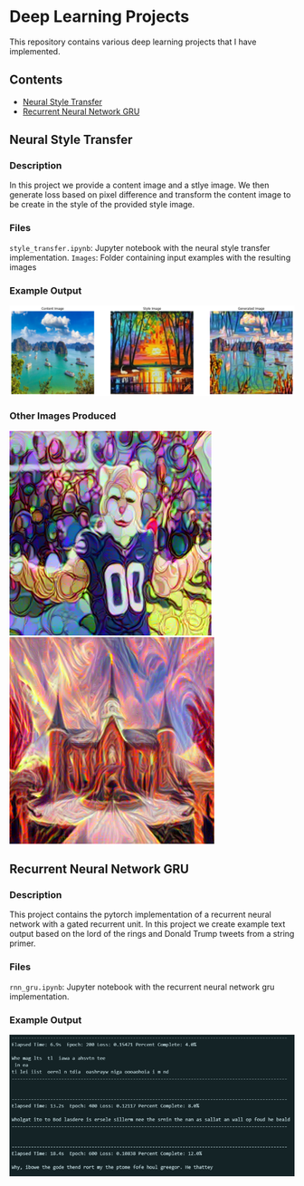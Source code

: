 # Deep Learning Projects

This repository contains various deep learning projects that I have implemented.

## Contents

- [Neural Style Transfer](#neural-style-transfer)
- [Recurrent Neural Network GRU](#recurrent-neural-network-gru)

## Neural Style Transfer

### Description
In this project we provide a content image and a stlye image. We then generate loss based on pixel difference and transform the content image to be create in the style of the provided style image.

### Files
`style_transfer.ipynb`: Jupyter notebook with the neural style transfer implementation.
`Images`: Folder containing input examples with the resulting images

### Example Output
![Neural Style Transfer Example](output_images/ha_long_bay_style_transfer.png)

### Other Images Produced
![Cosmo](neural_style_transfer/images/cosmos_byu.png) ![Temp](neural_style_transfer/images/provo_cc_temple.png)

## Recurrent Neural Network GRU

### Description
This project contains the pytorch implementation of a recurrent neural network with a gated recurrent unit. In this project we create example text output based on the lord of the rings and Donald Trump tweets from a string primer.

### Files
`rnn_gru.ipynb`: Jupyter notebook with the recurrent neural network gru implementation.

### Example Output
![RNN GRU Example](output_images/rnn_text.png)



